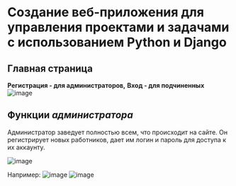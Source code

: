 # Cоздание веб-приложения для управления проектами и задачами с использованием Python и Django

## Главная страница 
**Регистрация - для администраторов,**
**Вход - для подчиненных**
![image](https://github.com/user-attachments/assets/9730be56-74fe-4da9-bb1b-a5091f7a5e46)

## Функции ***администратора***

Администратор заведует полностью всем, что происходит на сайте. Он регистрирует новых работников, дает им логин и пароль для доступа к их аккаунту.

![image](https://github.com/user-attachments/assets/52a43ef3-8d3a-4e88-a1e7-9e4d0714121d)

Например:
![image](https://github.com/user-attachments/assets/2bf4bfe2-9bac-421f-b1b6-86d169498378)
![image](https://github.com/user-attachments/assets/4e054e24-27bf-4226-9aa5-4e67a50d5ebd)
